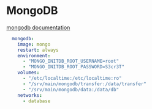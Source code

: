# MongoDB

[mongodb documentation](https://hub.docker.com/_/mongo)
```yaml
  mongodb:
    image: mongo
    restart: always
    environment:
      - "MONGO_INITDB_ROOT_USERNAME=root"
      - "MONGO_INITDB_ROOT_PASSWORD=S3cr3T"
    volumes:
      - "/etc/localtime:/etc/localtime:ro"
      - "/srv/main/mongodb/transfer:/data/transfer"
      - "/srv/main/mongodb/data:/data/db"
    networks:
      - database
```